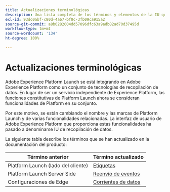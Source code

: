 ```yaml
---
title: Actualizaciones terminológicas
description: Una lista completa de los términos y elementos de la IU que se ven afectados por el cambio de marca de Adobe Experience Platform Launch.
exl-id: 93dc0abf-c80d-4a67-bf0c-3fb09ca915a2
source-git-commit: a8b0282004dd57096dfc63a9adb82ad70d37495d
workflow-type: tm+mt
source-wordcount: '134'
ht-degree: 100%

---
```


# Actualizaciones terminológicas

Adobe Experience Platform Launch se está integrando en Adobe Experience Platform como un conjunto de tecnologías de recopilación de datos. En lugar de ser un servicio independiente de Experience Platform, las funciones constitutivas de Platform Launch ahora se consideran funcionalidades de Platform en su conjunto.

Por este motivo, se están cambiando el nombre y las marcas de Platform Launch y de varias funcionalidades relacionadas. La interfaz de usuario de Adobe Experience Platform que proporciona estas funcionalidades ha pasado a denominarse IU de recopilación de datos.

La siguiente tabla describe los términos que se han actualizado en la documentación del producto:

| Término anterior | Término actualizado |
|---|---|
| Platform Launch (lado del cliente) | [Etiquetas](./home.md) |
| Platform Launch Server Side | [Reenvío de eventos](./ui/event-forwarding/overview.md) |
| Configuraciones de Edge | [Corrientes de datos](https://experienceleague.adobe.com/docs/experience-platform/edge/fundamentals/datastreams.html?lang=es) |
